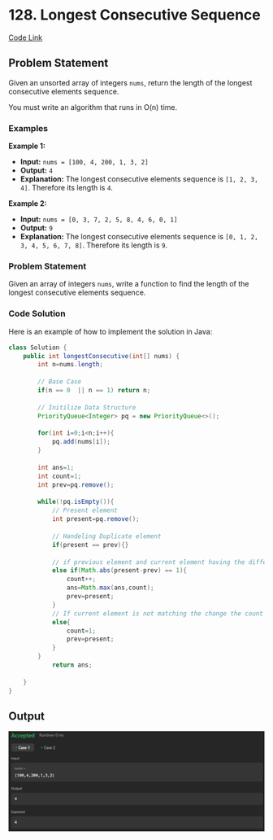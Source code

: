 # 128. Longest Consecutive Sequence

[Code Link](https://leetcode.com/problems/longest-consecutive-sequence/description/)

## Problem Statement

Given an unsorted array of integers `nums`, return the length of the longest consecutive elements sequence.

You must write an algorithm that runs in O(n) time.

### Examples

**Example 1:**

- **Input:** `nums = [100, 4, 200, 1, 3, 2]`
- **Output:** `4`
- **Explanation:** The longest consecutive elements sequence is `[1, 2, 3, 4]`. Therefore its length is `4`.

**Example 2:**

- **Input:** `nums = [0, 3, 7, 2, 5, 8, 4, 6, 0, 1]`
- **Output:** `9`
- **Explanation:** The longest consecutive elements sequence is `[0, 1, 2, 3, 4, 5, 6, 7, 8]`. Therefore its length is `9`.

### Problem Statement

Given an array of integers `nums`, write a function to find the length of the longest consecutive elements sequence.

### Code Solution

Here is an example of how to implement the solution in Java:

```java
class Solution {
    public int longestConsecutive(int[] nums) {
        int n=nums.length;

        // Base Case
        if(n == 0  || n == 1) return n;

        // Initilize Data Structure
        PriorityQueue<Integer> pq = new PriorityQueue<>();

        for(int i=0;i<n;i++){
            pq.add(nums[i]);
        }

        int ans=1;
        int count=1;
        int prev=pq.remove();

        while(!pq.isEmpty()){
            // Present element
            int present=pq.remove();

            // Handeling Duplicate element
            if(present == prev){}

            // if previous element and current element having the difference of 1 then increment the count and check it with previous answer and change the
            else if(Math.abs(present-prev) == 1){
                count++;
                ans=Math.max(ans,count);
                prev=present;
            }
            // If current element is not matching the change the count back to one and change the present to previous
            else{
                count=1;
                prev=present;
            }
        }
            return ans;

    }
}
```

## Output

![Output](image-46.png)
